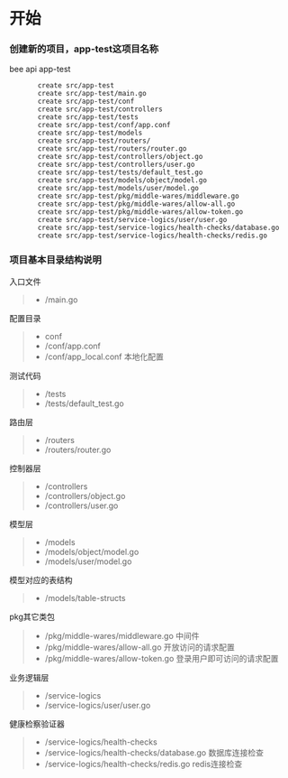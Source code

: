 

开始
===

### 创建新的项目，app-test这项目名称
bee api app-test

```$xslt
       create src/app-test
       create src/app-test/main.go
       create src/app-test/conf
       create src/app-test/controllers
       create src/app-test/tests
       create src/app-test/conf/app.conf
       create src/app-test/models
       create src/app-test/routers/
       create src/app-test/routers/router.go
       create src/app-test/controllers/object.go
       create src/app-test/controllers/user.go
       create src/app-test/tests/default_test.go
       create src/app-test/models/object/model.go
       create src/app-test/models/user/model.go
       create src/app-test/pkg/middle-wares/middleware.go
       create src/app-test/pkg/middle-wares/allow-all.go
       create src/app-test/pkg/middle-wares/allow-token.go
       create src/app-test/service-logics/user/user.go
       create src/app-test/service-logics/health-checks/database.go
       create src/app-test/service-logics/health-checks/redis.go
```

### 项目基本目录结构说明

入口文件
>- /main.go 

配置目录
>- conf
>- /conf/app.conf
>- /conf/app_local.conf         本地化配置

测试代码
>- /tests
>- /tests/default_test.go

路由层
>- /routers
>- /routers/router.go

控制器层
>- /controllers
>- /controllers/object.go
>- /controllers/user.go

模型层
>- /models
>- /models/object/model.go
>- /models/user/model.go

 模型对应的表结构
>- /models/table-structs

pkg其它类包
>- /pkg/middle-wares/middleware.go           中间件
>- /pkg/middle-wares/allow-all.go            开放访问的请求配置
>- /pkg/middle-wares/allow-token.go          登录用户即可访问的请求配置

业务逻辑层
>- /service-logics                                    
>- /service-logics/user/user.go               
   
健康检察验证器
>- /service-logics/health-checks                  
>- /service-logics/health-checks/database.go  数据库连接检查
>- /service-logics/health-checks/redis.go     redis连接检查        

                      